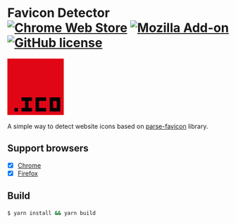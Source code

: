 # Favicon Detector [![Chrome Web Store](https://img.shields.io/chrome-web-store/v/jlfeffjhgmgblofcgpbgpkkhfniipejm.svg?maxAge=86400)](https://chrome.google.com/webstore/detail/favicon-detector/jlfeffjhgmgblofcgpbgpkkhfniipejm) [![Mozilla Add-on](https://img.shields.io/amo/v/favicon-detector.svg?maxAge=86400)](https://addons.mozilla.org/firefox/addon/favicon-detector/) [![GitHub license](https://img.shields.io/badge/license-MIT-blue.svg)](https://raw.githubusercontent.com/BlackGlory/favicon-detector/master/LICENSE)

[![favicon-detector](https://raw.githubusercontent.com/BlackGlory/favicon-detector/master/src/assets/images/icon-128.png)](https://chrome.google.com/webstore/detail/favicon-detector/jlfeffjhgmgblofcgpbgpkkhfniipejm)

A simple way to detect website icons based on [parse-favicon](https://github.com/BlackGlory/parse-favicon) library.

## Support browsers

- [x] [Chrome](https://chrome.google.com/webstore/detail/jlfeffjhgmgblofcgpbgpkkhfniipejm)
- [x] [Firefox](https://addons.mozilla.org/firefox/addon/favicon-detector/)

## Build

```sh
$ yarn install && yarn build
```
